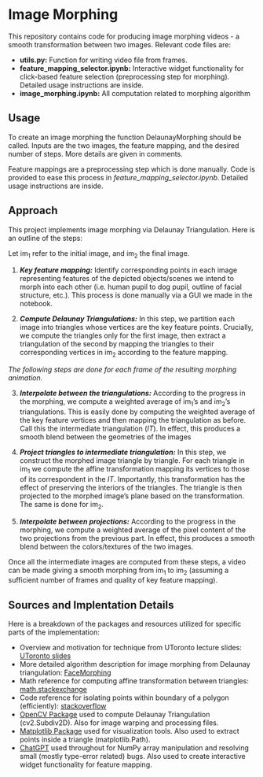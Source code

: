 # Image Morphing
This repository contains code for producing image morphing videos - a smooth transformation between two images. Relevant code files are:
- **utils.py:** Function for writing video file from frames.
- **feature_mapping_selector.ipynb:** Interactive widget functionality for click-based feature selection (preprocessing step for morphing). Detailed usage instructions are inside.
- **image_morphing.ipynb:** All computation related to morphing algorithm


## Usage
To create an image morphing the function DelaunayMorphing should be called. Inputs are the two images, the feature mapping, and the desired number of steps. More details are given in comments.

Feature mappings are a preprocessing step which is done manually. Code is provided to ease this process in *feature_mapping_selector.ipynb*. Detailed usage instructions are inside.

## Approach
This project implements image morphing via Delaunay Triangulation. Here is an outline of the steps:

Let $\text{im}_1$ refer to the initial image, and $\text{im}_2$ the final image.
1. ***Key feature mapping:***  Identify corresponding points in each image representing features of the depicted objects/scenes we intend to morph into each other (i.e. human pupil to dog pupil, outline of facial structure, etc.). This process is done manually via a GUI we made in the notebook.

2. ***Compute Delaunay Triangulations:*** In this step, we partition each image into triangles whose vertices are the key feature points. Crucially, we compute the triangles only for the first image, then extract a triangulation of the second by mapping the triangles to their corresponding vertices in $\text{im}_2$ according to the feature mapping. 

*The following steps are done for each frame of the resulting morphing animation.* 

3. ***Interpolate between the triangulations:*** According to the progress in the morphing, we compute a weighted average of $\text{im}_1$’s and $\text{im}_2$’s triangulations. This is easily done by computing the weighted average of the key feature vertices and then mapping the triangulation as before. Call this the intermediate triangulation (*IT*). In effect, this produces a smooth blend between the geometries of the images 

4. ***Project triangles to intermediate triangulation:*** In this step, we construct the morphed image triangle by triangle. For each triangle in $\text{im}_1$ we compute the affine transformation mapping its vertices to those of its correspondent in the *IT*. Importantly, this transformation has the effect of preserving the interiors of the triangles. The triangle is then projected to the morphed image’s plane based on the transformation. The same is done for $\text{im}_2$.

5. ***Interpolate between projections:*** According to the progress in the morphing, we compute a weighted average of the pixel content of the two projections from the previous part. In effect, this produces a smooth blend between the colors/textures of the two images.

Once all the intermediate images are computed from these steps, a video can be made giving a smooth morphing from $\text{im}_1$ to $\text{im}_2$ (assuming a sufficient number of frames and quality of key feature mapping).

## Sources and Implentation Details
Here is a breakdown of the packages and resources utilized for specific parts of the implementation:

- Overview and motivation for technique from UToronto lecture slides: [UToronto slides](https://www.cs.toronto.edu/~guerzhoy/320/lec/morphing.pdf)
- More detailed algorithm description for image morphing from Delaunay triangulation: [FaceMorphing](https://devendrapratapyadav.github.io/FaceMorphing/ )
- Math reference for computing affine transformation between triangles: [math.stackexchange](https://math.stackexchange.com/questions/1092002/how-to-define-an-affine-transformation-using-2-triangles)
- Code reference for isolating points within boundary of a polygon (efficiently): [stackoverflow](https://stackoverflow.com/questions/21339448/how-to-get-list-of-points-inside-a-polygon-in-python)
- <u>OpenCV Package</u> used to compute Delaunay Triangulation (cv2.Subdiv2D). Also for image warping and processing files. 
- <u>Matplotlib Package</u> used for visualization tools. Also used to extract points inside a triangle (matplotlib.Path).
- <u>ChatGPT</u> used throughout for NumPy array manipulation and resolving small (mostly type-error related) bugs. Also used to create interactive widget functionality for feature mapping. 
